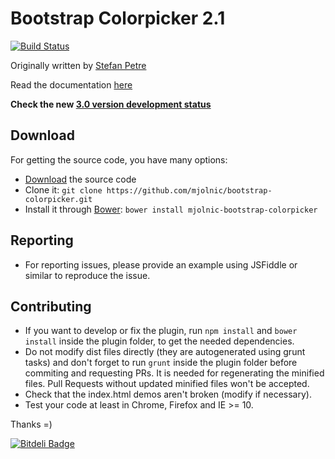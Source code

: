 # Bootstrap Colorpicker 2.1

[![Build Status](https://travis-ci.org/mjolnic/bootstrap-colorpicker.png)](https://travis-ci.org/mjolnic/bootstrap-colorpicker)

Originally written by [Stefan Petre](http://www.eyecon.ro/)

Read the documentation [here](http://mjolnic.github.io/bootstrap-colorpicker/)

**Check the new  [3.0 version development status](https://github.com/mjolnic/bootstrap-colorpicker/pull/88)**
 
## Download
For getting the source code, you have many options:

- [Download](https://github.com/mjolnic/bootstrap-colorpicker/archive/master.zip) the source code
- Clone it: `git clone https://github.com/mjolnic/bootstrap-colorpicker.git`
- Install it through [Bower](http://bower.io): `bower install mjolnic-bootstrap-colorpicker`

## Reporting
- For reporting issues, please provide an example using JSFiddle or similar to reproduce the issue.

## Contributing
- If you want to develop or fix the plugin, run `npm install` and `bower install` inside the plugin folder, to get the needed dependencies.
- Do not modify dist files directly (they are autogenerated using grunt tasks) and don't forget to run `grunt` inside the plugin folder before commiting and requesting PRs. It is needed for regenerating the minified files. Pull Requests without updated minified files won't be accepted.
- Check that the index.html demos aren't broken (modify if necessary).
- Test your code at least in Chrome, Firefox and IE >= 10.

Thanks =)


[![Bitdeli Badge](https://d2weczhvl823v0.cloudfront.net/mjolnic/bootstrap-colorpicker/trend.png)](https://bitdeli.com/free "Bitdeli Badge")

